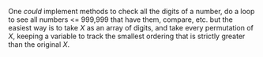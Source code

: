 One *could* implement methods to check all the digits of a number, do a loop to see all numbers <= 999,999 that have them, compare, etc. but the easiest way is to take *X* as an array of digits, and take every permutation of *X*, keeping a variable to track the smallest ordering that is strictly greater than the original *X*.
